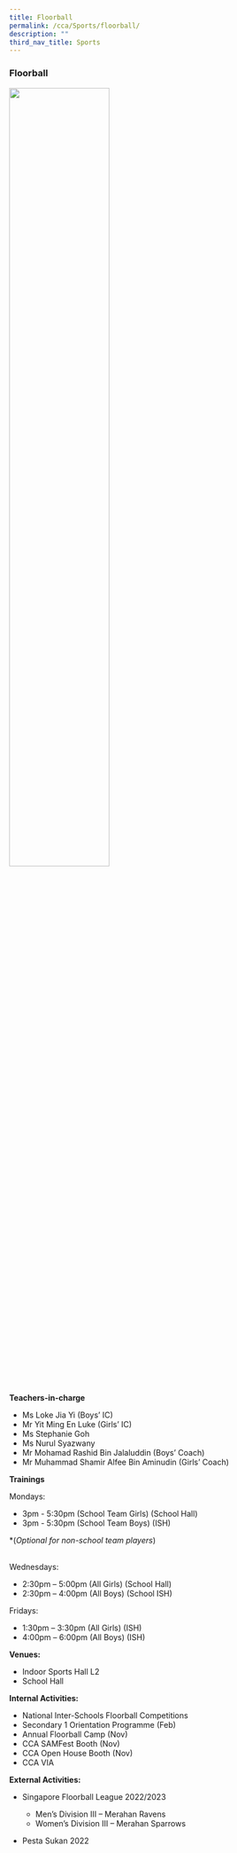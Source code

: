 ```yaml
---
title: Floorball
permalink: /cca/Sports/floorball/
description: ""
third_nav_title: Sports
---
```

### Floorball

<img src="/images/floorball page.jpg" style="width:60%">


**Teachers-in-charge**

*   Ms Loke Jia Yi (Boys’ IC)
*   Mr Yit Ming En Luke (Girls’ IC)
*   Ms Stephanie Goh
*   Ms Nurul Syazwany 
*   Mr Mohamad Rashid Bin Jalaluddin (Boys’ Coach)
*    Mr Muhammad Shamir Alfee Bin Aminudin (Girls’ Coach)

**Trainings**

Mondays:

*   3pm - 5:30pm (School Team Girls) (School Hall)
*   3pm - 5:30pm (School Team Boys) (ISH)
    
*(*Optional for non-school team players*) <br><br>


Wednesdays:

*   2:30pm – 5:00pm (All Girls) (School Hall)
*   2:30pm – 4:00pm (All Boys) (School ISH)

Fridays:

*   1:30pm – 3:30pm (All Girls) (ISH)
*   4:00pm – 6:00pm (All Boys) (ISH)


**Venues:**

*   Indoor Sports Hall L2
*   School Hall

**Internal Activities:**

*   National Inter-Schools Floorball Competitions
*   Secondary 1 Orientation Programme (Feb)
*   Annual Floorball Camp (Nov)
*   CCA SAMFest Booth (Nov)
*   CCA Open House Booth (Nov)
*   CCA VIA

**External Activities:**

* Singapore Floorball League 2022/2023 
   * Men’s Division III – Merahan Ravens
   * Women’s Division III – Merahan Sparrows

*	Pesta Sukan 2022